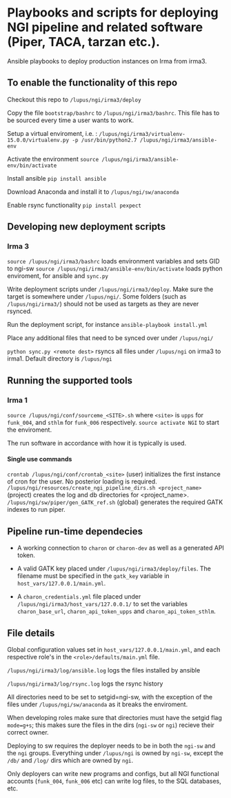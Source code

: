 # Playbooks and scripts for deploying NGI pipeline and related software (Piper, TACA, tarzan etc.). 

Ansible playbooks to deploy production instances on Irma from irma3. 

## To enable the functionality of this repo

Checkout this repo to `/lupus/ngi/irma3/deploy`

Copy the file `bootstrap/bashrc` to `/lupus/ngi/irma3/bashrc`. This file has to be sourced every time a user wants to work. 

Setup a virtual enviroment, i.e. : `/lupus/ngi/irma3/virtualenv-15.0.0/virtualenv.py -p /usr/bin/python2.7 /lupus/ngi/irma3/ansible-env`

Activate the environment `source /lupus/ngi/irma3/ansible-env/bin/activate` 

Install ansible `pip install ansible`

Download Anaconda and install it to `/lupus/ngi/sw/anaconda`

Enable rsync functionality `pip install pexpect`

## Developing new deployment scripts
### Irma 3
`source /lupus/ngi/irma3/bashrc` loads environment variables and sets GID to ngi-sw
`source /lupus/ngi/irma3/ansible-env/bin/activate` loads python enviroment, for ansible and `sync.py`

Write deployment scripts under `/lupus/ngi/irma3/deploy`. Make sure the target is somewhere under `/lupus/ngi/`. Some folders (such as `/lupus/ngi/irma3/`) should not be used as targets as they are never rsynced.

Run the deployment script, for instance `ansible-playbook install.yml`

Place any additional files that need to be synced over under `/lupus/ngi/`

`python sync.py <remote dest>` rsyncs all files under `/lupus/ngi` on irma3 to irma1. Default directory is `/lupus/ngi`


## Running the supported tools

### Irma 1
`source /lupus/ngi/conf/sourceme_<SITE>.sh` where `<site>` is `upps` for `funk_004`, and `sthlm` for `funk_006` respectively.
`source activate NGI` to start the enviroment.

The run software in accordance with how it is typically is used.

#### Single use commands
`crontab /lupus/ngi/conf/crontab_<site>` (user) initializes the first instance of cron for the user. No posterior loading is required.
`/lupus/ngi/resources/create_ngi_pipeline_dirs.sh <project_name>` (project) creates the log and db directories for <project_name>.
`/lupus/ngi/sw/piper/gen_GATK_ref.sh` (global) generates the required GATK indexes to run piper.

## Pipeline run-time dependecies

- A working connection to `charon` or `charon-dev` as well as a generated API token. 

- A valid GATK key placed under `/lupus/ngi/irma3/deploy/files`. The filename must be specified in the `gatk_key` variable in `host_vars/127.0.0.1/main.yml`. 

- A `charon_credentials.yml` file placed under `/lupus/ngi/irma3/host_vars/127.0.0.1/` to set the variables `charon_base_url`, `charon_api_token_upps` and `charon_api_token_sthlm`.

## File details

Global configuration values set in `host_vars/127.0.0.1/main.yml`, and each respective role's in the `<role>/defaults/main.yml` file. 

`/lupus/ngi/irma3/log/ansible.log` logs the files installed by ansible

`/lupus/ngi/irma3/log/rsync.log` logs the rsync history

All directories need to be set to setgid=ngi-sw, with the exception of the files under `/lupus/ngi/sw/anaconda` as it breaks the enviroment.

When developing roles make sure that directories must have the setgid flag `mode=g+s`; this makes sure the files in the dirs (`ngi-sw` or `ngi`) recieve their correct owner.

Deploying to sw requires the deployer needs to be in both the `ngi-sw` and the `ngi` groups. Everything under `/lupus/ngi` is owned by `ngi-sw`, except the `/db/` and `/log/` dirs which are owned by `ngi`.

Only deployers can write new programs and configs, but all NGI functional accounts (`funk_004`, `funk_006` etc) can write log files, to the SQL databases, etc. 
